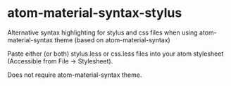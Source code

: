 # atom-material-syntax-stylus
Alternative syntax highlighting for stylus and css files when using atom-material-syntax theme (based on atom-material-syntax)

Paste either (or both) stylus.less or css.less files into your atom stylesheet (Accessible from File -> Stylesheet).

Does not require atom-material-syntax theme.
